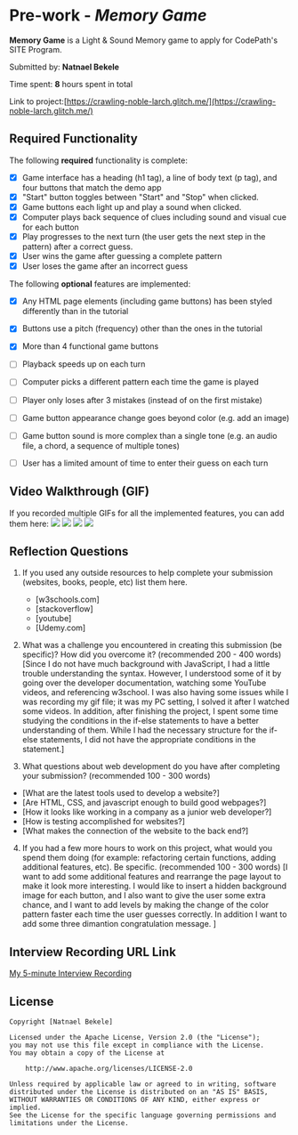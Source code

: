 # Pre-work - _Memory Game_

**Memory Game** is a Light & Sound Memory game to apply for CodePath's SITE Program.

Submitted by: **Natnael Bekele**

Time spent: **8** hours spent in total

Link to project:[https://crawling-noble-larch.glitch.me/](https://crawling-noble-larch.glitch.me/)

## Required Functionality

The following **required** functionality is complete:

- [x] Game interface has a heading (h1 tag), a line of body text (p tag), and four buttons that match the demo app
- [x] "Start" button toggles between "Start" and "Stop" when clicked.
- [x] Game buttons each light up and play a sound when clicked.
- [x] Computer plays back sequence of clues including sound and visual cue for each button
- [x] Play progresses to the next turn (the user gets the next step in the pattern) after a correct guess.
- [x] User wins the game after guessing a complete pattern
- [x] User loses the game after an incorrect guess

The following **optional** features are implemented:

- [x] Any HTML page elements (including game buttons) has been styled differently than in the tutorial
- [x] Buttons use a pitch (frequency) other than the ones in the tutorial
- [x] More than 4 functional game buttons
- [ ] Playback speeds up on each turn
- [ ] Computer picks a different pattern each time the game is played
- [ ] Player only loses after 3 mistakes (instead of on the first mistake)
- [ ] Game button appearance change goes beyond color (e.g. add an image)
- [ ] Game button sound is more complex than a single tone (e.g. an audio file, a chord, a sequence of multiple tones)
- [ ] User has a limited amount of time to enter their guess on each turn



## Video Walkthrough (GIF)

If you recorded multiple GIFs for all the implemented features, you can add them here:
![](https://i.imgur.com/P9IVW96.gif)
![](https://i.imgur.com/zi9ofur.gif)
![](gif3-link-here)
![](gif4-link-here)

## Reflection Questions

1. If you used any outside resources to help complete your submission (websites, books, people, etc) list them here.
   
   * [w3schools.com]
   * [stackoverflow]
   * [youtube]
   * [Udemy.com]

    

2. What was a challenge you encountered in creating this submission (be specific)? How did you overcome it? (recommended 200 - 400 words)
   [Since I do not have much background with JavaScript, I had a little trouble understanding the syntax. However, I understood some of it by going over the developer documentation, watching some YouTube videos, and referencing w3school. I was also having some issues while I was recording my gif file; it was my PC setting, I solved it after I watched some videos. In addition, after finishing the project, I spent some time studying the conditions in the if-else statements to have a better understanding of them. While I had the necessary structure for the if-else statements, I did not have the appropriate conditions in the statement.]

3. What questions about web development do you have after completing your submission? (recommended 100 - 300 words)
  * [What are the latest tools used to develop a website?]
  * [Are HTML, CSS, and javascript enough to build good webpages?]
  * [How it looks like working in a company as a junior web developer?]
  * [How is testing accomplished for websites?]
  * [What makes the connection of the website to the back end?]

4. If you had a few more hours to work on this project, what would you spend them doing (for example: refactoring certain functions, adding additional features, etc). Be specific. (recommended 100 - 300 words)
   [I want to add some additional features and rearrange the page layout to make it look more interesting. I would like to insert a hidden background image for each button, and I also want to give the user some extra chance, and I want to add levels by making the change of the color pattern faster each time the user guesses correctly. In addition I want to add some three dimantion congratulation message. ]

## Interview Recording URL Link

[My 5-minute Interview Recording](https://youtu.be/wvZZcACVVrQ)

## License

    Copyright [Natnael Bekele]

    Licensed under the Apache License, Version 2.0 (the "License");
    you may not use this file except in compliance with the License.
    You may obtain a copy of the License at

        http://www.apache.org/licenses/LICENSE-2.0

    Unless required by applicable law or agreed to in writing, software
    distributed under the License is distributed on an "AS IS" BASIS,
    WITHOUT WARRANTIES OR CONDITIONS OF ANY KIND, either express or implied.
    See the License for the specific language governing permissions and
    limitations under the License.
